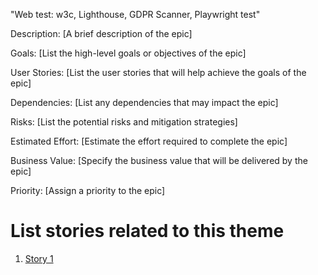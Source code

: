 "Web test: w3c, Lighthouse, GDPR Scanner, Playwright test"

Description: [A brief description of the epic]

Goals: [List the high-level goals or objectives of the epic]

User Stories: [List the user stories that will help achieve the goals of the epic]

Dependencies: [List any dependencies that may impact the epic]

Risks: [List the potential risks and mitigation strategies]

Estimated Effort: [Estimate the effort required to complete the epic]

Business Value: [Specify the business value that will be delivered by the epic]

Priority: [Assign a priority to the epic]

# List stories related to this theme
1. [Story 1](documentation/templates/theme/initiatives/epics/stories/story_template.md)
